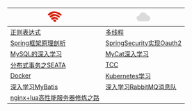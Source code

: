 

|![1](files/network-1.png)|![2](./files/cloud.png)|
| ---- | ---- |
|[正则表达式](./regular-expression/README.MD)|[多线程](./multi-thread/README.MD)|
|[Spring框架原理剖析](./framework-spring-boot/README.MD)|[SpringSecurity实现Oauth2](https://github.com/chenanddom/security-learnning)|
|[MySQL的深入学习](./database-mysql/README.MD)|[MyCat深入学习](./database-component-mycat/README.MD)|
|[分布式事务之SEATA](./distributed-transaction/SEATA.MD)|[TCC](./)|
|[Docker](./)|[Kubernetes学习](./kubernetes-learning/README.MD)|
|[深入学习MyBatis](./framework-mybatis/README.MD)|[深入学习RabbitMQ消息队](./mq-rabbitmq/README.MD)|
|[nginx+lua高性能服务器修炼之路](./middlewares-nginx/README.MD)||












